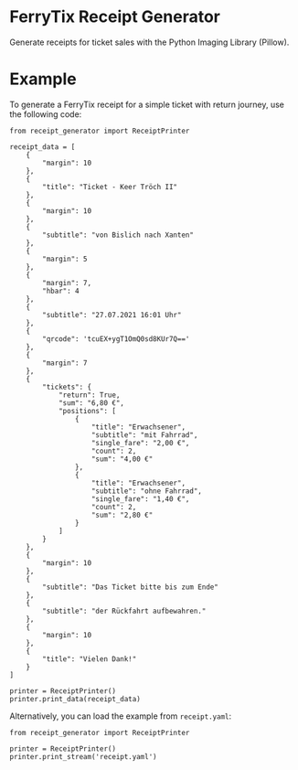 # FerryTix Receipt Generator
Generate receipts for ticket sales with the Python Imaging Library (Pillow).

# Example
To generate a FerryTix receipt for a simple ticket with return journey, use the following code:
```python3
from receipt_generator import ReceiptPrinter

receipt_data = [
    {
        "margin": 10
    },
    {
        "title": "Ticket - Keer Tröch II"
    },
    {
        "margin": 10
    },
    {
        "subtitle": "von Bislich nach Xanten"
    },
    {
        "margin": 5
    },
    {
        "margin": 7,
        "hbar": 4
    },
    {
        "subtitle": "27.07.2021 16:01 Uhr"
    },
    {
        "qrcode": 'tcuEX+ygT1OmQ0sd8KUr7Q=='
    },
    {
        "margin": 7
    },
    {
        "tickets": {
            "return": True,
            "sum": "6,80 €",
            "positions": [
                {
                    "title": "Erwachsener",
                    "subtitle": "mit Fahrrad",
                    "single_fare": "2,00 €",
                    "count": 2,
                    "sum": "4,00 €"
                },
                {
                    "title": "Erwachsener",
                    "subtitle": "ohne Fahrrad",
                    "single_fare": "1,40 €",
                    "count": 2,
                    "sum": "2,80 €"
                }
            ]
        }
    },
    {
        "margin": 10
    },
    {
        "subtitle": "Das Ticket bitte bis zum Ende"
    },
    {
        "subtitle": "der Rückfahrt aufbewahren."
    },
    {
        "margin": 10
    },
    {
        "title": "Vielen Dank!"
    }
]

printer = ReceiptPrinter()
printer.print_data(receipt_data)
```

 Alternatively, you can load the example from `receipt.yaml`:
```python3
from receipt_generator import ReceiptPrinter

printer = ReceiptPrinter()
printer.print_stream('receipt.yaml')
```

